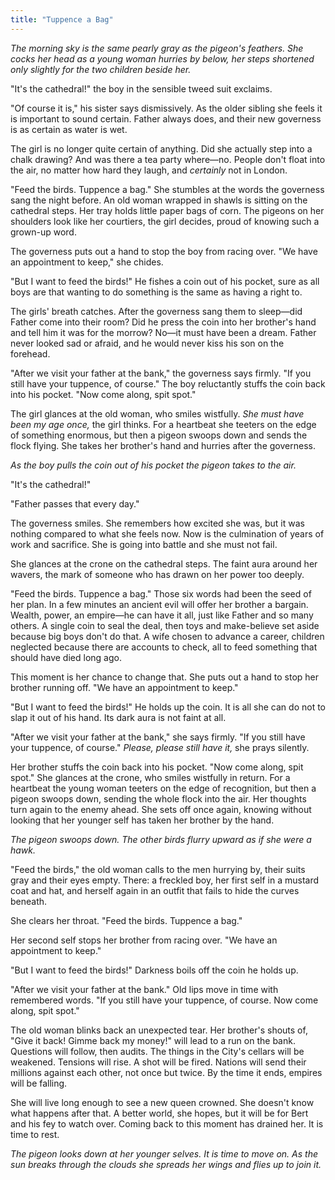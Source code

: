 ```yaml
---
title: "Tuppence a Bag"
---
```


*The morning sky is the same pearly gray as the pigeon's feathers.
She cocks her head as a young woman hurries by below,
her steps shortened only slightly for the two children beside her.*

"It's the cathedral!"
the boy in the sensible tweed suit exclaims.

"Of course it is,"
his sister says dismissively.
As the older sibling she feels it is important to sound certain.
Father always does,
and their new governess is as certain as water is wet.

The girl is no longer quite certain of anything.
Did she actually step into a chalk drawing?
And was there a tea party where—no.
People don't float into the air,
no matter how hard they laugh,
and *certainly* not in London.

"Feed the birds. Tuppence a bag."
She stumbles at the words the governess sang the night before.
An old woman wrapped in shawls is sitting on the cathedral steps.
Her tray holds little paper bags of corn.
The pigeons on her shoulders look like her courtiers,
the girl decides,
proud of knowing such a grown-up word.

The governess puts out a hand to stop the boy from racing over.
"We have an appointment to keep,"
she chides.

"But I want to feed the birds!"
He fishes a coin out of his pocket,
sure as all boys are that wanting to do something is the same as having a right to.

The girls' breath catches.
After the governess sang them to sleep—did Father come into their room?
Did he press the coin into her brother's hand and tell him it was for the morrow?
No—it must have been a dream.
Father never looked sad or afraid,
and he would never kiss his son on the forehead.

"After we visit your father at the bank,"
the governess says firmly.
"If you still have your tuppence, of course."
The boy reluctantly stuffs the coin back into his pocket.
"Now come along, spit spot."

The girl glances at the old woman,
who smiles wistfully.
*She must have been my age once,*
the girl thinks.
For a heartbeat she teeters on the edge of something enormous,
but then a pigeon swoops down and sends the flock flying.
She takes her brother's hand and hurries after the governess.

*As the boy pulls the coin out of his pocket the pigeon takes to the air.*

"It's the cathedral!"

"Father passes that every day."

The governess smiles.
She remembers how excited she was,
but it was nothing compared to what she feels now.
Now is the culmination of years of work and sacrifice.
She is going into battle and she must not fail.

She glances at the crone on the cathedral steps.
The faint aura around her wavers,
the mark of someone who has drawn on her power too deeply.

"Feed the birds. Tuppence a bag."
Those six words had been the seed of her plan.
In a few minutes an ancient evil will offer her brother a bargain.
Wealth, power, an empire—he can have it all,
just like Father and so many others.
A single coin to seal the deal,
then toys and make-believe set aside because big boys don't do that.
A wife chosen to advance a career,
children neglected because there are accounts to check,
all to feed something that should have died long ago.

This moment is her chance to change that.
She puts out a hand to stop her brother running off.
"We have an appointment to keep."

"But I want to feed the birds!"
He holds up the coin.
It is all she can do not to slap it out of his hand.
Its dark aura is not faint at all.

"After we visit your father at the bank,"
she says firmly.
"If you still have your tuppence, of course."
*Please, please still have it,*
she prays silently.

Her brother stuffs the coin back into his pocket.
"Now come along, spit spot."
She glances at the crone,
who smiles wistfully in return.
For a heartbeat the young woman teeters on the edge of recognition,
but then a pigeon swoops down,
sending the whole flock into the air.
Her thoughts turn again to the enemy ahead.
She sets off once again,
knowing without looking that her younger self has taken her brother by the hand.

*The pigeon swoops down.
The other birds flurry upward as if she were a hawk.*

"Feed the birds,"
the old woman calls to the men hurrying by,
their suits gray and their eyes empty.
There:
a freckled boy,
her first self in a mustard coat and hat,
and herself again in an outfit that fails to hide the curves beneath.

She clears her throat.
"Feed the birds. Tuppence a bag."

Her second self stops her brother from racing over.
"We have an appointment to keep."

"But I want to feed the birds!"
Darkness boils off the coin he holds up.

"After we visit your father at the bank."
Old lips move in time with remembered words.
"If you still have your tuppence,
of course.
Now come along, spit spot."

The old woman blinks back an unexpected tear.
Her brother's shouts of,
"Give it back! Gimme back my money!"
will lead to a run on the bank.
Questions will follow,
then audits.
The things in the City's cellars will be weakened.
Tensions will rise.
A shot will be fired.
Nations will send their millions against each other,
not once but twice.
By the time it ends,
empires will be falling.

She will live long enough to see a new queen crowned.
She doesn't know what happens after that.
A better world,
she hopes,
but it will be for Bert and his fey to watch over.
Coming back to this moment has drained her.
It is time to rest.

*The pigeon looks down at her younger selves.
It is time to move on.
As the sun breaks through the clouds she spreads her wings and flies up to join it.*

